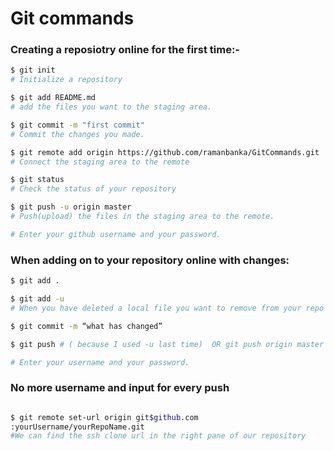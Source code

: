 # Git commands


### Creating a reposiotry online for the first time:-

``` sh
$ git init
# Initialize a repository

$ git add README.md
# add the files you want to the staging area.

$ git commit -m "first commit"
# Commit the changes you made.

$ git remote add origin https://github.com/ramanbanka/GitCommands.git
# Connect the staging area to the remote

$ git status
# Check the status of your repository

$ git push -u origin master
# Push(upload) the files in the staging area to the remote.

# Enter your github username and your password.

```

### When adding on to your repository online with changes:

``` sh
$ git add .

$ git add -u 
# When you have deleted a local file you want to remove from your repo

$ git commit -m “what has changed”

$ git push # ( because I used -u last time)  OR git push origin master

# Enter your username and your password.

```

### No more username and input for every push

``` sh

$ git remote set-url origin git$github.com
:yourUsername/yourRepoName.git
#We can find the ssh clone url in the right pane of our repository

```
